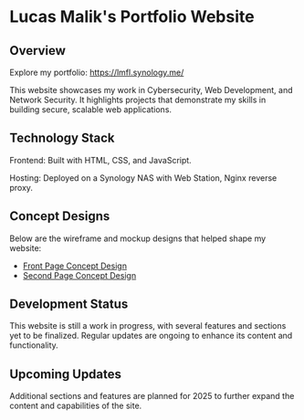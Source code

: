 # Lucas Malik's Portfolio Website 

## Overview
Explore my portfolio: https://lmfl.synology.me/

This website showcases my work in Cybersecurity, Web Development, and Network Security. It highlights projects that demonstrate my skills in building secure, scalable web applications.

## Technology Stack
Frontend: Built with HTML, CSS, and JavaScript.

Hosting:  Deployed on a Synology NAS with Web Station, Nginx reverse proxy.

## Concept Designs
Below are the wireframe and mockup designs that helped shape my website:

- [Front Page Concept Design](https://github.com/EXL-1/Portfolio-Website/blob/main/Concept%20Designs/Front%20Page%20Website%20Concept%20Design.pdf)
- [Second Page Concept Design](https://github.com/EXL-1/Portfolio-Website/blob/main/Concept%20Designs/Second%20Page%20Website%20Concept%20Design.pdf)

## Development Status
This website is still a work in progress, with several features and sections yet to be finalized. Regular updates are ongoing to enhance its content and functionality.

## Upcoming Updates
Additional sections and features are planned for 2025 to further expand the content and capabilities of the site.



